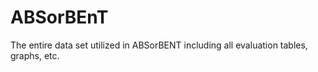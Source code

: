 # ABSorBEnT

The entire data set utilized in ABSorBENT including all evaluation tables, graphs, etc.
